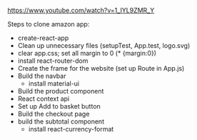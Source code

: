 https://www.youtube.com/watch?v=1_IYL9ZMR_Y

Steps to clone amazon app:

- create-react-app
- Clean up unnecessary files (setupTest, App.test, logo.svg)
- clear app.css; set all margin to 0 (\* {margin:0})
- install react-router-dom
- Create the frame for the website (set up Route in App.js)
- Build the navbar
  - install material-ui
- Build the product component
- React context api
- Set up Add to basket button
- Build the checkout page
- build the subtotal component
  - install react-currency-format
